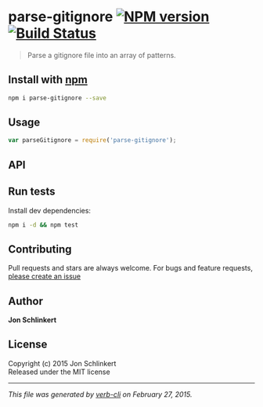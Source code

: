 # parse-gitignore [![NPM version](https://badge.fury.io/js/parse-gitignore.svg)](http://badge.fury.io/js/parse-gitignore)  [![Build Status](https://travis-ci.org/jonschlinkert/parse-gitignore.svg)](https://travis-ci.org/jonschlinkert/parse-gitignore) 

> Parse a gitignore file into an array of patterns.

## Install with [npm](npmjs.org)

```bash
npm i parse-gitignore --save
```

## Usage

```js
var parseGitignore = require('parse-gitignore');
```

## API



## Run tests

Install dev dependencies:

```bash
npm i -d && npm test
```

## Contributing
Pull requests and stars are always welcome. For bugs and feature requests, [please create an issue](https://github.com/jonschlinkert/parse-gitignore/issues)

## Author

**Jon Schlinkert**
 

## License
Copyright (c) 2015 Jon Schlinkert  
Released under the MIT license

***

_This file was generated by [verb-cli](https://github.com/assemble/verb-cli) on February 27, 2015._